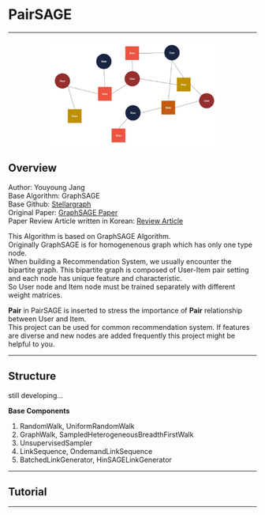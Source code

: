 # PairSAGE
----

<center><img src="/image/main_img.JPG" width="70%"></center>  

## Overview  
Author: Youyoung Jang  
Base Algorithm: GraphSAGE  
Base Github: [Stellargraph](https://github.com/stellargraph/stellargraph)  
Original Paper: [GraphSAGE Paper](https://arxiv.org/abs/1706.02216)  
Paper Review Article written in Korean: [Review Article](https://greeksharifa.github.io/machine_learning/2020/12/31/Graph-Sage/)  

This Algorithm is based on GraphSAGE Algorithm.  
Originally GraphSAGE is for homogenenous graph which has only one type node.  
When building a Recommendation System, we usually encounter the bipartite graph. This bipartite graph is composed of User-Item pair setting and each node has unique feature and characteristic.  
So User node and Item node must be trained separately with different weight matrices.  

**Pair** in PairSAGE is inserted to stress the importance of **Pair** relationship between User and Item.  
This project can be used for common recommendation system. If features are diverse and new nodes are added frequently this project might be helpful to you.  

----

## Structure  
still developing...  

**Base Components**  
1) RandomWalk, UniformRandomWalk  
2) GraphWalk, SampledHeterogeneousBreadthFirstWalk 
3) UnsupervisedSampler  
4) LinkSequence, OndemandLinkSequence  
5) BatchedLinkGenerator, HinSAGELinkGenerator  


----

## Tutorial  



----


